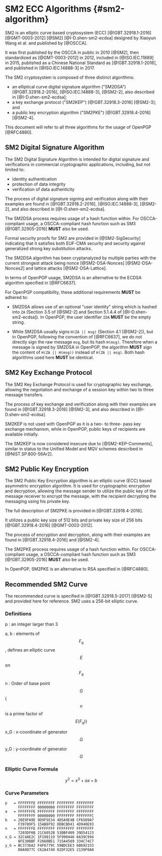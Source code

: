 # SM2 ECC Algorithms {#sm2-algorithm}

SM2 is an elliptic curve based cryptosystem (ECC) [@!GBT.32918.1-2016]
[@GMT-0003-2012] [@SM2] [@I-D.shen-sm2-ecdsa] designed by Xiaoyun Wang
et al. and published by [@OSCCA].

It was first published by the OSCCA in public in 2010 [@SM2], then
standardized as [@GMT-0003-2012] in 2012, included in [@ISO.IEC.11889] in 2015,
published as a Chinese National Standard as [@!GBT.32918.1-2016],
and published in [@ISO.IEC.14888-3] in 2017.

The SM2 cryptosystem is composed of three distinct algorithms:

* an elliptical curve digital signature algorithm ("SM2DSA")
  [@!GBT.32918.2-2016], [@ISO.IEC.14888-3], [@SM2-2], also described in
  [@I-D.shen-sm2-ecdsa];
* a key exchange protocol ("SM2KEP") [@!GBT.32918.3-2016] [@SM2-3]; and
* a public key encryption algorithm ("SM2PKE") [@!GBT.32918.4-2016] [@SM2-4].

This document will refer to all three algorithms for the usage of
OpenPGP [@RFC4880].

## SM2 Digital Signature Algorithm

The SM2 Digital Signature Algorithm is intended for digital signature
and verifications in commercial cryptographic applications, including,
but not limited to:

* identity authentication
* protection of data integrity
* verification of data authenticity

The process of digital signature signing and verification along with their
examples are found in [@!GBT.32918.2-2016], [@ISO.IEC.14888-3], [@SM2-2],
and also described in [@I-D.shen-sm2-ecdsa].

The SM2DSA process requires usage of a hash function within. For
OSCCA-compliant usage, a OSCCA-compliant hash function such as
SM3 [@!GBT.32905-2016] **MUST** also be used.

Formal security proofs for SM2 are provided in [@SM2-SigSecurity] indicating
that it satisfies both EUF-CMA security and security against generalized
strong key substitution attacks.

The SM2DSA algorithm has been cryptanalyzed by multiple parties with the
current strongest attack being nonce [@SM2-DSA-Nonces] [@SM2-DSA-Nonces2]
and lattice attacks [@SM2-DSA-Lattice].

In terms of OpenPGP usage, SM2DSA is an alternative to the ECDSA algorithm
specified in [@RFC6637].

For OpenPGP compatibility, these additional requirements **MUST** be adhered
to:

* SM2DSA allows use of an optional "user identity" string which is
  hashed into `ZA` (Section 3.5 of [@SM2-2] and Section 5.1.4.4 of
  [@I-D.shen-sm2-ecdsa]). In OpenPGP, the user identifier `IDA`
  **MUST** be the empty string.

* While SM2DSA usually signs `H(ZA || msg)` (Section 4.1 [@SM2-2]),
  but in OpenPGP, following the convention of [@RFC6637], we do not directly
  sign the raw message `msg`, but its hash `H(msg)`. Therefore when
  a message is signed by SM2DSA in OpenPGP, the algorithm **MUST** sign
  the content of `H(ZA || H(msg))` instead of `H(ZA || msg)`.
  Both hash algorithms used here **MUST** be identical.

## SM2 Key Exchange Protocol

The SM2 Key Exchange Protocol is used for cryptographic key exchange,
allowing the negotiation and exchange of a session key within two to
three message transfers.

The process of key exchange and verification along with their examples
are found in [@!GBT.32918.3-2016] [@SM2-3], and also described in
[@I-D.shen-sm2-ecdsa].

SM2KEP is not used with OpenPGP as it is a two- to three- pass key
exchange mechanism, while in OpenPGP, public keys of recipients are
available initially.

The SM2KEP is now considered insecure due to [@SM2-KEP-Comments], similar
in status to the Unified Model and MQV schemes described in
[@NIST.SP.800-56Ar2].


## SM2 Public Key Encryption

The SM2 Public Key Encryption algorithm is an elliptic curve
(ECC) based asymmetric encryption algorithm. It is used for
cryptographic encryption and decryption, allowing the message sender to
utilize the public key of the message receiver to encrypt the message,
with the recipient decrypting the messaging using his private key.

The full description of SM2PKE is provided in [@!GBT.32918.4-2016].

It utilizes a public key size of 512 bits and private key size of 256
bits [@!GBT.32918.4-2016] [@GMT-0003-2012].

The process of encryption and decryption, along with their examples are
found in [@!GBT.32918.4-2016] and [@SM2-4].

The SM2PKE process requires usage of a hash function within. For
OSCCA-compliant usage, a OSCCA-compliant hash function such as
SM3 [@!GBT.32905-2016] **MUST** also be used.

In OpenPGP, SM2PKE is an alternative to RSA specified in [@RFC4880].


## Recommended SM2 Curve

The recommended curve is specified in [@!GBT.32918.5-2017] [@SM2-5]
and provided here for reference. SM2 uses a 256-bit elliptic curve.

### Definitions

p
: an integer larger than 3

a, b
: elements of $$F_q$$, defines an elliptic curve $$E$$ on $$F_q$$

n
: Order of base point $$G$$ ($$n$$ is a prime factor of $$E(F_q))$$

x\_G
: x-coordinate of generator $$G$$

y\_G
: y-coordinate of generator $$G$$

### Elliptic Curve Formula

$$
y^2 = x^3 + ax + b
$$

### Curve Parameters

```
p   = FFFFFFFE FFFFFFFF FFFFFFFF FFFFFFFF
      FFFFFFFF 00000000 FFFFFFFF FFFFFFFF
a   = FFFFFFFE FFFFFFFF FFFFFFFF FFFFFFFF
      FFFFFFFF 00000000 FFFFFFFF FFFFFFFC
b   = 28E9FA9E 9D9F5E34 4D5A9E4B CF6509A7
      F39789F5 15AB8F92 DDBCBD41 4D940E93
n   = FFFFFFFE FFFFFFFF FFFFFFFF FFFFFFFF
      7203DF6B 21C6052B 53BBF409 39D54123
x_G = 32C4AE2C 1F198119 5F990446 6A39C994
      8FE30BBF F2660BE1 715A4589 334C74C7
y_G = BC3736A2 F4F6779C 59BDCEE3 6B692153
      D0A9877C C62A4740 02DF32E5 2139F0A0
```
